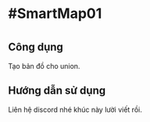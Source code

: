 <h1>#SmartMap01<h1>
<h2>Công dụng</h1>
Tạo bản đồ cho union.
<h2>Hướng dẫn sử dụng</h2>
Liên hệ discord nhé khúc này lười viết rồi.
